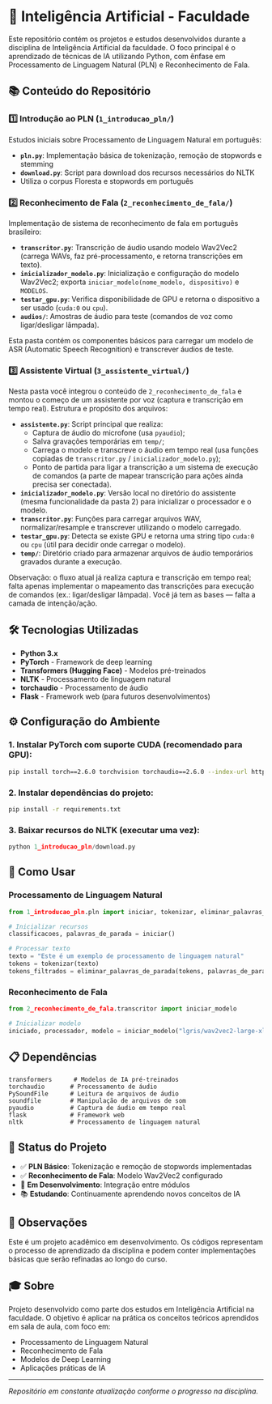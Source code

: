 # 🧠 Inteligência Artificial - Faculdade

Este repositório contém os projetos e estudos desenvolvidos durante a disciplina de Inteligência Artificial da faculdade. O foco principal é o aprendizado de técnicas de IA utilizando Python, com ênfase em Processamento de Linguagem Natural (PLN) e Reconhecimento de Fala.

## 📚 Conteúdo do Repositório

### 1️⃣ Introdução ao PLN (`1_introducao_pln/`)

Estudos iniciais sobre Processamento de Linguagem Natural em português:

- **`pln.py`**: Implementação básica de tokenização, remoção de stopwords e stemming
- **`download.py`**: Script para download dos recursos necessários do NLTK
- Utiliza o corpus Floresta e stopwords em português

### 2️⃣ Reconhecimento de Fala (`2_reconhecimento_de_fala/`)

Implementação de sistema de reconhecimento de fala em português brasileiro:

- **`transcritor.py`**: Transcrição de áudio usando modelo Wav2Vec2 (carrega WAVs, faz pré-processamento, e retorna transcrições em texto).
- **`inicializador_modelo.py`**: Inicialização e configuração do modelo Wav2Vec2; exporta `iniciar_modelo(nome_modelo, dispositivo)` e `MODELOS`.
- **`testar_gpu.py`**: Verifica disponibilidade de GPU e retorna o dispositivo a ser usado (`cuda:0` ou `cpu`).
- **`audios/`**: Amostras de áudio para teste (comandos de voz como ligar/desligar lâmpada).

Esta pasta contém os componentes básicos para carregar um modelo de ASR (Automatic Speech Recognition) e transcrever áudios de teste.

### 3️⃣ Assistente Virtual (`3_assistente_virtual/`)

Nesta pasta você integrou o conteúdo de `2_reconhecimento_de_fala` e montou o começo de um assistente por voz (captura e transcrição em tempo real). Estrutura e propósito dos arquivos:

- **`assistente.py`**: Script principal que realiza:
  - Captura de áudio do microfone (usa `pyaudio`);
  - Salva gravações temporárias em `temp/`;
  - Carrega o modelo e transcreve o áudio em tempo real (usa funções copiadas de `transcritor.py` / `inicializador_modelo.py`);
  - Ponto de partida para ligar a transcrição a um sistema de execução de comandos (a parte de mapear transcrição para ações ainda precisa ser conectada).
- **`inicializador_modelo.py`**: Versão local no diretório do assistente (mesma funcionalidade da pasta 2) para inicializar o processador e o modelo.
- **`transcritor.py`**: Funções para carregar arquivos WAV, normalizar/resample e transcrever utilizando o modelo carregado.
- **`testar_gpu.py`**: Detecta se existe GPU e retorna uma string tipo `cuda:0` ou `cpu` (útil para decidir onde carregar o modelo).
- **`temp/`**: Diretório criado para armazenar arquivos de áudio temporários gravados durante a execução.

Observação: o fluxo atual já realiza captura e transcrição em tempo real; falta apenas implementar o mapeamento das transcrições para execução de comandos (ex.: ligar/desligar lâmpada). Você já tem as bases — falta a camada de intenção/ação.

## 🛠️ Tecnologias Utilizadas

- **Python 3.x**
- **PyTorch** - Framework de deep learning
- **Transformers (Hugging Face)** - Modelos pré-treinados
- **NLTK** - Processamento de linguagem natural
- **torchaudio** - Processamento de áudio
- **Flask** - Framework web (para futuros desenvolvimentos)

## ⚙️ Configuração do Ambiente

### 1. Instalar PyTorch com suporte CUDA (recomendado para GPU):

```bash
pip install torch==2.6.0 torchvision torchaudio==2.6.0 --index-url https://download.pytorch.org/whl/cu126
```

### 2. Instalar dependências do projeto:

```bash
pip install -r requirements.txt
```

### 3. Baixar recursos do NLTK (executar uma vez):

```python
python 1_introducao_pln/download.py
```

## 🚀 Como Usar

### Processamento de Linguagem Natural

```python
from 1_introducao_pln.pln import iniciar, tokenizar, eliminar_palavras_de_parada

# Inicializar recursos
classificacoes, palavras_de_parada = iniciar()

# Processar texto
texto = "Este é um exemplo de processamento de linguagem natural"
tokens = tokenizar(texto)
tokens_filtrados = eliminar_palavras_de_parada(tokens, palavras_de_parada)
```

### Reconhecimento de Fala

```python
from 2_reconhecimento_de_fala.transcritor import iniciar_modelo

# Inicializar modelo
iniciado, processador, modelo = iniciar_modelo("lgris/wav2vec2-large-xlsr-open-brazilian-portuguese-v2")
```

## 📋 Dependências

```
transformers      # Modelos de IA pré-treinados
torchaudio       # Processamento de áudio
PySoundFile      # Leitura de arquivos de áudio
soundfile        # Manipulação de arquivos de som
pyaudio          # Captura de áudio em tempo real
flask            # Framework web
nltk             # Processamento de linguagem natural
```

## 🎯 Status do Projeto

- ✅ **PLN Básico**: Tokenização e remoção de stopwords implementadas
- ✅ **Reconhecimento de Fala**: Modelo Wav2Vec2 configurado
- 🔄 **Em Desenvolvimento**: Integração entre módulos
- 📚 **Estudando**: Continuamente aprendendo novos conceitos de IA

## 📝 Observações

Este é um projeto acadêmico em desenvolvimento. Os códigos representam o processo de aprendizado da disciplina e podem conter implementações básicas que serão refinadas ao longo do curso.

## 🎓 Sobre

Projeto desenvolvido como parte dos estudos em Inteligência Artificial na faculdade. O objetivo é aplicar na prática os conceitos teóricos aprendidos em sala de aula, com foco em:

- Processamento de Linguagem Natural
- Reconhecimento de Fala
- Modelos de Deep Learning
- Aplicações práticas de IA

---

_Repositório em constante atualização conforme o progresso na disciplina._
